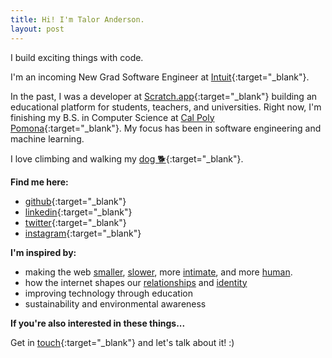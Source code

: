 ```yaml
---
title: Hi! I'm Talor Anderson.
layout: post
---
```


I build exciting things with code.

I'm an incoming New Grad Software Engineer at [Intuit](https://intuit.com){:target="_blank"}.

In the past, I was a developer at [Scratch.app](//scratch.app){:target="_blank"} building an educational platform for students, teachers, and universities. Right now, I'm finishing my B.S. in Computer Science at [Cal Poly Pomona](https://www.cpp.edu/sci/computer-science/){:target="_blank"}. My focus has been in software engineering and machine learning.

I love climbing and walking my [dog 🐕](https://instagram.com/thatsabiglab){:target="_blank"}.

**Find me here:**

* [github](https://github.com/talor-a){:target="_blank"}
* [linkedin](https://linkedin.com/in/taloranderson){:target="_blank"}
* [twitter](https://twitter.com/talor_a){:target="_blank"}
* [instagram](https://instagram.com/talor_a){:target="_blank"}

**I'm inspired by:**

* making the web [smaller](https://runyourown.social/#how-to-run-a-small-social-network-site-for-your-friends), [slower](https://jackcheng.com/the-slow-web/), more [intimate](https://www.robinsloan.com/notes/home-cooked-app/), and more [human](https://medium.com/@the_i_i/were-a-niche-we-just-didn-t-know-9561f662e127).
* how the internet shapes our [relationships](https://youshoulddateppt.com) and [identity](https://www.snap.com/en-US/news/post/the-liquid-self)
* improving technology through education
* sustainability and environmental awareness

**If you're also interested in these things...**

Get in [touch](https://twitter.com/talor_a){:target="_blank"} and let's talk about it! :)

